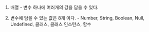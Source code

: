 
1. 배열 - 변수 하나에 여러개의 값을 담을 수 있다.

2. 변수에 담을 수 있는 값은 8개 이다. - Number, String, Boolean, Null, Undefined, 클래스, 클래스 인스턴스, 함수
